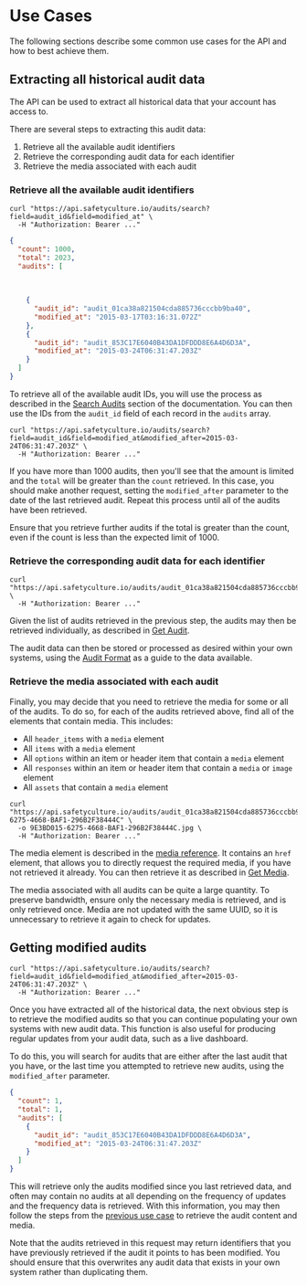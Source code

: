 # Use Cases

The following sections describe some common use cases for the API and how to best achieve them.

## Extracting all historical audit data

The API can be used to extract all historical data that your account has access to.

There are several steps to extracting this audit data:

 1. Retrieve all the available audit identifiers
 2. Retrieve the corresponding audit data for each identifier
 3. Retrieve the media associated with each audit

### Retrieve all the available audit identifiers

```shell
curl "https://api.safetyculture.io/audits/search?field=audit_id&field=modified_at" \
  -H "Authorization: Bearer ..."
```

```json
{
  "count": 1000,
  "total": 2023,
  "audits": [
  
  
  
    {
      "audit_id": "audit_01ca38a821504cda885736cccbb9ba40",
      "modified_at": "2015-03-17T03:16:31.072Z"
    },
    {
      "audit_id": "audit_853C17E6040B43DA1DFDDD8E6A4D6D3A",
      "modified_at": "2015-03-24T06:31:47.203Z"
    }
  ]
}
```

To retrieve all of the available audit IDs, you will use the process as described in the  [Search Audits](#search-audits) section of the documentation. You can then use the IDs from the `audit_id` field of each record in the `audits` array.

```shell
curl "https://api.safetyculture.io/audits/search?field=audit_id&field=modified_at&modified_after=2015-03-24T06:31:47.203Z" \
  -H "Authorization: Bearer ..."
```

If you have more than 1000 audits, then you'll see that the amount is limited and the `total` will be greater than the `count` retrieved. In this case, you should make another request, setting the `modified_after` parameter to the date of the last retrieved audit. Repeat this process until all of the audits have been retrieved.

<aside class="info">
Ensure that you retrieve further audits if the total is greater than the count, even if the count is less than the expected limit of 1000.
</aside>

### Retrieve the corresponding audit data for each identifier

```shell
curl "https://api.safetyculture.io/audits/audit_01ca38a821504cda885736cccbb9ba40" \
  -H "Authorization: Bearer ..."
```
  
Given the list of audits retrieved in the previous step, the audits may then be retrieved individually, as described in [Get Audit](#get-audit).

The audit data can then be stored or processed as desired within your own systems, using the [Audit Format](#audit-format) as a guide to the data available.

### Retrieve the media associated with each audit

Finally, you may decide that you need to retrieve the media for some or all of the audits. To do so, for each of the audits retrieved above, find all of the elements that contain media. This includes:

  * All `header_items` with a `media` element
  * All `items` with a `media` element
  * All `options` within an item or header item that contain a `media` element
  * All `responses` within an item or header item that contain a `media` or `image` element
  * All `assets` that contain a `media` element
  
```shell
curl "https://api.safetyculture.io/audits/audit_01ca38a821504cda885736cccbb9ba40/media/9E3BD015-6275-4668-BAF1-296B2F38444C" \
  -o 9E3BD015-6275-4668-BAF1-296B2F38444C.jpg \
  -H "Authorization: Bearer ..."
```
  
The media element is described in the [media reference](#media). It contains an `href` element, that allows you to directly request the required media, if you have not retrieved it already. You can then retrieve it as described in [Get Media](#get-media).

<aside class="warning">
The media associated with all audits can be quite a large quantity. To preserve bandwidth, ensure only the necessary media is retrieved, and is only retrieved once. Media are not updated with the same UUID, so it is unnecessary to retrieve it again to check for updates.
</aside>

## Getting modified audits

```shell
curl "https://api.safetyculture.io/audits/search?field=audit_id&field=modified_at&modified_after=2015-03-24T06:31:47.203Z" \
  -H "Authorization: Bearer ..."
```

Once you have extracted all of the historical data, the next obvious step is to retrieve the modified audits so that you can continue populating your own systems with new audit data. This function is also useful for producing regular updates from your audit data, such as a live dashboard.

To do this, you will search for audits that are either after the last audit that you have, or the last time you attempted to retrieve new audits, using the `modified_after` parameter.

```json
{
  "count": 1,
  "total": 1,
  "audits": [
    {
      "audit_id": "audit_853C17E6040B43DA1DFDDD8E6A4D6D3A",
      "modified_at": "2015-03-24T06:31:47.203Z"
    }
  ]
}
```

This will retrieve only the audits modified since you last retrieved data, and often may contain no audits at all depending on the frequency of updates and the frequency data is retrieved. With this information, you may then follow the steps from the [previous use case](#retrieve-the-corresponding-audit-data-for-each-identifier) to retrieve the audit content and media.

Note that the audits retrieved in this request may return identifiers that you have previously retrieved if the audit it points to has been modified. You should ensure that this overwrites any audit data that exists in your own system rather than duplicating them.